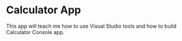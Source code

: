 # Calculator App

This app will teach me how to use Visual Studio tools and how to build Calculator Console app.